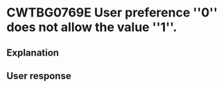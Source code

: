 # CWTBG0769E User preference ''0'' does not allow the value ''1''.

## Explanation

## User response